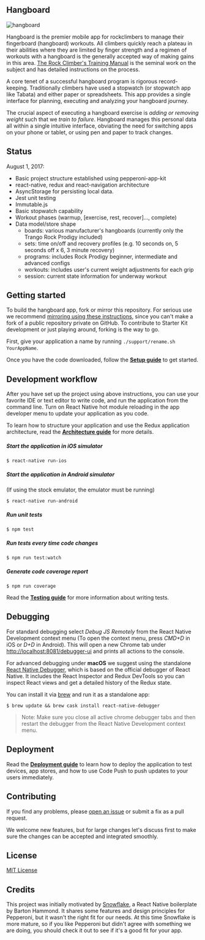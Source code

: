 ## Hangboard

![hangboard](https://github.com/dominictracey/react-native-hangboard/blob/master/images/hb1.png)

Hangboard is the premier mobile app for rockclimbers to manage their fingerboard (hangboard) workouts. All climbers quickly reach a plateau in their abilities where they are
limited by finger strength and a regimen of workouts with a hangboard is the generally accepted way of making gains in this area. [The Rock Climber's Training Manual](https://rockclimberstrainingmanual.com/tools-for-rock-climbing-training/rock-prodigy-training-center/) is the seminal work on the subject and has detailed instructions
on the process.

A core tenet of a successful hangboard program is rigorous record-keeping. Traditionally climbers have used a stopwatch (or stopwatch app like Tabata) and either paper or spreadsheets. This app provides a single interface for planning, executing and analyzing your hangboard journey.

The crucial aspect of executing a hangboard exercise is *adding or removing weight* such that we *train to failure*. Hangboard manages this personal data all within a single
intuitive interface, obviating the need for switching apps on your phone or tablet, or using pen and paper to track changes.

## Status

August 1, 2017:
- Basic project structure established using pepperoni-app-kit
- react-native, redux and react-navigation architecture
- AsyncStorage for persisting local data.
- Jest unit testing
- Immutable.js
- Basic stopwatch capability
- Workout phases (warmup, [exercise, rest, recover]..., complete)
- Data model/store shape
  - boards: various manufacturer's hangboards (currently only the Trango Rock Prodigy included)
  - sets: time on/off and recovery profiles (e.g. 10 seconds on, 5 seconds off x 6, 3 minute recovery)
  - programs: includes Rock Prodigy beginner, intermediate and advanced configs
  - workouts: includes user's current weight adjustments for each grip
  - session: current state information for underway workout

## Getting started

To build the hangboard app, fork or mirror this repository. For serious use we recommend [mirroring using these instructions](https://help.github.com/articles/duplicating-a-repository/), since you can't make a fork of a public repository private on GitHub. To contribute to Starter Kit development or just playing around, forking is the way to go.

First, give your application a name by running `./support/rename.sh YourAppName`.

Once you have the code downloaded, follow the **[Setup guide](docs/SETUP.md)** to get started.

## Development workflow

After you have set up the project using above instructions, you can use your favorite IDE or text editor to write code, and run the application from the command line. Turn on React Native hot module reloading in the app developer menu to update your application as you code.

To learn how to structure your application and use the Redux application architecture, read the **[Architecture guide](docs/ARCHITECTURE.md)** for more details.

##### Start the application in iOS simulator
```
$ react-native run-ios
```

##### Start the application in Android simulator
(If using the stock emulator, the emulator must be running)
```
$ react-native run-android
```

##### Run unit tests
```
$ npm test
```

##### Run tests every time code changes
```
$ npm run test:watch
```

##### Generate code coverage report
```
$ npm run coverage
```

Read the **[Testing guide](docs/TESTING.md)** for more information about writing tests.

## Debugging

For standard debugging select *Debug JS Remotely* from the React Native Development context menu (To open the context menu, press *CMD+D* in iOS or *D+D* in Android). This will open a new Chrome tab under [http://localhost:8081/debugger-ui](http://localhost:8081/debugger-ui) and prints all actions to the console.

For advanced debugging under **macOS** we suggest using the standalone [React Native Debugger](https://github.com/jhen0409/react-native-debugger), which is based on the official debugger of React Native.
It includes the React Inspector and Redux DevTools so you can inspect React views and get a detailed history of the Redux state.

You can install it via [brew](https://brew.sh/) and run it as a standalone app:
```
$ brew update && brew cask install react-native-debugger
```
> Note: Make sure you close all active chrome debugger tabs and then restart the debugger from the React Native Development context menu.

## Deployment

Read the **[Deployment guide](docs/DEPLOYMENT.md)** to learn how to deploy the application to test devices, app stores, and how to use Code Push to push updates to your users immediately.

## Contributing

If you find any problems, please [open an issue](https://github.com/futurice/pepperoni-app-kit/issues/new) or submit a fix as a pull request.

We welcome new features, but for large changes let's discuss first to make sure the changes can be accepted and integrated smoothly.

## License

[MIT License](LICENSE)

## Credits

This project was initially motivated by [Snowflake](https://github.com/bartonhammond/snowflake), a React Native boilerplate by Barton Hammond. It shares some features and design principles for Pepperoni, but it wasn't the right fit for our needs. At this time Snowflake is more mature, so if you like Pepperoni but didn't agree with something we are doing, you should check it out to see if it's a good fit for your app.
